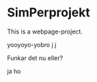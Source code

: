 SimPerprojekt
=============

This is a webpage-project.


yooyoyo-yobro j j

Funkar det nu eller?

ja ho